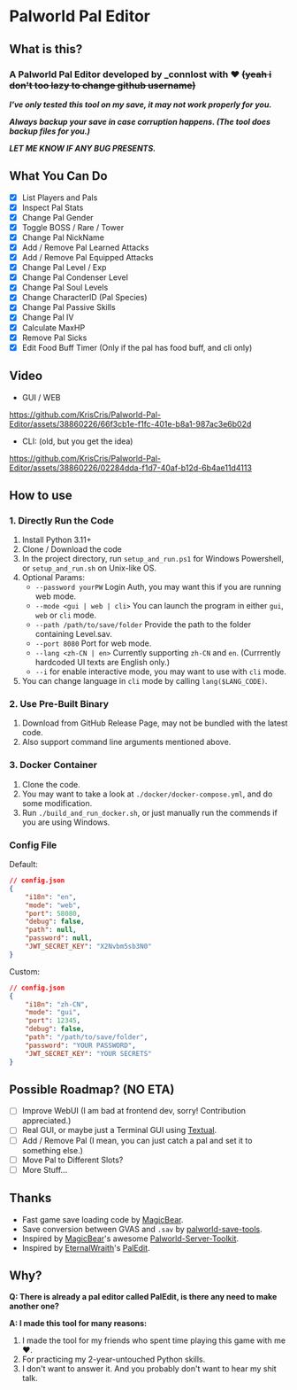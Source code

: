 # Palworld Pal Editor

## What is this?

### A Palworld Pal Editor developed by _connlost with ❤️ ~~(yeah i don't too lazy to change github username)~~

***I've only tested this tool on my save, it may not work properly for you.***

***Always backup your save in case corruption happens. (The tool does backup files for you.)***

***LET ME KNOW IF ANY BUG PRESENTS.***

## What You Can Do

- [x] List Players and Pals
- [x] Inspect Pal Stats
- [x] Change Pal Gender
- [x] Toggle BOSS / Rare / Tower
- [x] Change Pal NickName
- [x] Add / Remove Pal Learned Attacks
- [x] Add / Remove Pal Equipped Attacks
- [x] Change Pal Level / Exp
- [x] Change Pal Condenser Level
- [x] Change Pal Soul Levels
- [x] Change CharacterID (Pal Species)
- [x] Change Pal Passive Skills
- [x] Change Pal IV
- [x] Calculate MaxHP
- [x] Remove Pal Sicks
- [x] Edit Food Buff Timer (Only if the pal has food buff, and cli only)

## Video

- GUI / WEB
  
https://github.com/KrisCris/Palworld-Pal-Editor/assets/38860226/66f3cb1e-f1fc-401e-b8a1-987ac3e6b02d

- CLI: (old, but you get the idea)

https://github.com/KrisCris/Palworld-Pal-Editor/assets/38860226/02284dda-f1d7-40af-b12d-6b4ae11d4113

## How to use

### 1. Directly Run the Code

1. Install Python 3.11+
2. Clone / Download the code
3. In the project directory, run `setup_and_run.ps1` for Windows Powershell, or `setup_and_run.sh` on Unix-like OS.
4. Optional Params:
   - `--password yourPW` Login Auth, you may want this if you are running web mode.
   - `--mode <gui | web | cli>` You can launch the program in either `gui`, `web` or `cli` mode.
   - `--path /path/to/save/folder` Provide the path to the folder containing Level.sav.
   - `--port 8080` Port for web mode.
   - `--lang <zh-CN | en>` Currently supporting `zh-CN` and `en`. (Currrently hardcoded UI texts are English only.)
   - `--i` for enable interactive mode, you may want to use with `cli` mode.
5. You can change language in `cli` mode by calling `lang($LANG_CODE)`.

### 2. Use Pre-Built Binary

1. Download from GitHub Release Page, may not be bundled with the latest code.
2. Also support command line arguments mentioned above.

### 3. Docker Container

1. Clone the code.
2. You may want to take a look at `./docker/docker-compose.yml`, and do some modification.
3. Run `./build_and_run_docker.sh`, or just manually run the commends if you are using Windows.

### Config File

Default:

```json
// config.json
{
    "i18n": "en",
    "mode": "web",
    "port": 58080,
    "debug": false,
    "path": null,
    "password": null,
    "JWT_SECRET_KEY": "X2Nvbm5sb3N0"
}
```

Custom:

```json
// config.json
{
    "i18n": "zh-CN",
    "mode": "gui",
    "port": 12345,
    "debug": false,
    "path": "/path/to/save/folder",
    "password": "YOUR PASSWORD",
    "JWT_SECRET_KEY": "YOUR SECRETS"
}
```

## Possible Roadmap? (NO ETA)

- [ ] Improve WebUI (I am bad at frontend dev, sorry! Contribution appreciated.)
- [ ] Real GUI, or maybe just a Terminal GUI using [Textual](https://textualize.io/).
- [ ] Add / Remove Pal (I mean, you can just catch a pal and set it to something else.)
- [ ] Move Pal to Different Slots?
- [ ] More Stuff...

## Thanks

- Fast game save loading code by [MagicBear](https://github.com/magicbear).
- Save conversion between GVAS and `.sav` by [palworld-save-tools](https://github.com/cheahjs/palworld-save-tools).
- Inspired by [MagicBear](https://github.com/magicbear)'s awesome [Palworld-Server-Toolkit](https://github.com/magicbear/palworld-server-toolkit).
- Inspired by [EternalWraith](https://github.com/EternalWraith)'s [PalEdit](https://github.com/EternalWraith/PalEdit).

## Why?

**Q: There is already a pal editor called PalEdit, is there any need to make another one?**

**A: I made this tool for many reasons:**

1. I made the tool for my friends who spent time playing this game with me ❤.
2. For practicing my 2-year-untouched Python skills.
3. I don't want to answer it. And you probably don't want to hear my shit talk.
